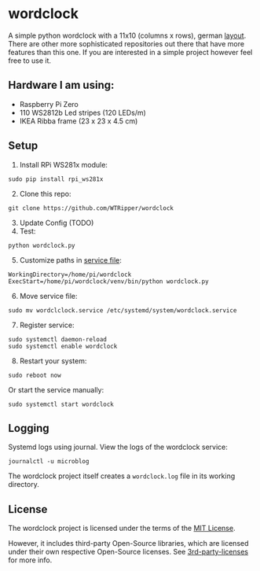 # wordclock
A simple python wordclock with a 11x10 (columns x rows), german [layout](layout.png). There are other more sophisticated repositories out there that have more features than this one. If you are interested in a simple project however feel free to use it.

## Hardware I am using:  
- Raspberry Pi Zero
- 110 WS2812b Led stripes (120 LEDs/m)
- IKEA Ribba frame (23 x 23 x 4.5 cm)

## Setup

1. Install RPi WS281x module:
```
sudo pip install rpi_ws281x
```
2. Clone this repo:
```
git clone https://github.com/WTRipper/wordclock
```
3. Update Config (TODO)
4. Test:
```
python wordclock.py
```
5. Customize paths in [service file](wordclock.service):
```
WorkingDirectory=/home/pi/wordclock
ExecStart=/home/pi/wordclock/venv/bin/python wordclock.py
```
6. Move service file:
```
sudo mv wordclclock.service /etc/systemd/system/wordclock.service
```
7. Register service:
```
sudo systemctl daemon-reload
sudo systemctl enable wordclock
```
8. Restart your system:
```
sudo reboot now
```
Or start the service manually:
```
sudo systemctl start wordclock
```

## Logging
Systemd logs using journal. View the logs of the wordclock service:
```
journalctl -u microblog
```
The wordclock project itself creates a `wordclock.log` file in its working directory.

## License
The wordclock project is licensed under the terms of the [MIT License](LICENSE.md).

However, it includes third-party Open-Source libraries, 
which are licensed under their own respective Open-Source licenses.
See [3rd-party-licenses](3rd-party-licenses.md) for more info.

